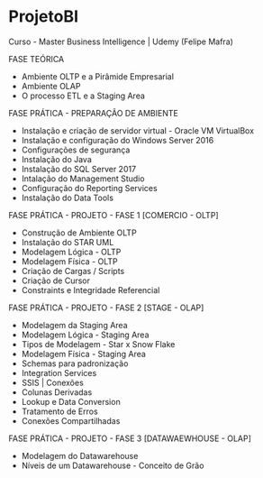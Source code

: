 ﻿# ProjetoBI
Curso - Master Business Intelligence | Udemy (Felipe Mafra)

FASE TEÓRICA

* Ambiente OLTP e a Pirâmide Empresarial
* Ambiente OLAP
* O processo ETL e a Staging Area

FASE PRÁTICA - PREPARAÇÃO DE AMBIENTE

* Instalação e criação de servidor virtual - Oracle VM VirtualBox
* Instalação e configuração do Windows Server 2016
* Configurações de segurança
* Instalação do Java
* Instalação do SQL Server 2017
* Intalação do Management Studio
* Configuração do Reporting Services
* Instalação do Data Tools

FASE PRÁTICA - PROJETO - FASE 1 [COMERCIO - OLTP]

* Construção de Ambiente OLTP
* Instalação do STAR UML
* Modelagem Lógica - OLTP
* Modelagem Física - OLTP
* Criação de Cargas / Scripts
* Criação de Cursor
* Constraints e Integridade Referencial

FASE PRÁTICA - PROJETO - FASE 2 [STAGE - OLAP]

* Modelagem da Staging Area
* Modelagem Lógica - Staging Area
* Tipos de Modelagem - Star x Snow Flake
* Modelagem Física - Staging Area
* Schemas para padronização
* Integration Services
* SSIS | Conexões
* Colunas Derivadas
* Lookup e Data Conversion
* Tratamento de Erros
* Conexões Compartilhadas

FASE PRÁTICA - PROJETO - FASE 3 [DATAWAEWHOUSE - OLAP]

* Modelagem do Datawarehouse
* Níveis de um Datawarehouse - Conceito de Grão